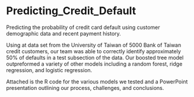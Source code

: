 # Predicting_Credit_Default

Predicting the probability of credit card default using customer demographic data and recent payment history.

Using at data set from the University of Taiwan of 5000 Bank of Taiwan credit customers, our team was able to correctly identify approximately 50% of defaults in a test subsection of the data. Our boosted tree model outpreformed a variety of other models including a random forest, ridge regression, and logistic regression.

Attached is the R code for the various models we tested and a PowerPoint presentation outlining our process, challenges, and conclusions.
